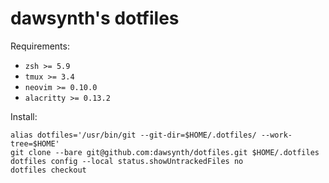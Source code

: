 # dawsynth's dotfiles

Requirements:
- `zsh >= 5.9`
- `tmux >= 3.4`
- `neovim >= 0.10.0`
- `alacritty >= 0.13.2`



Install:
```
alias dotfiles='/usr/bin/git --git-dir=$HOME/.dotfiles/ --work-tree=$HOME'
git clone --bare git@github.com:dawsynth/dotfiles.git $HOME/.dotfiles
dotfiles config --local status.showUntrackedFiles no
dotfiles checkout
```
